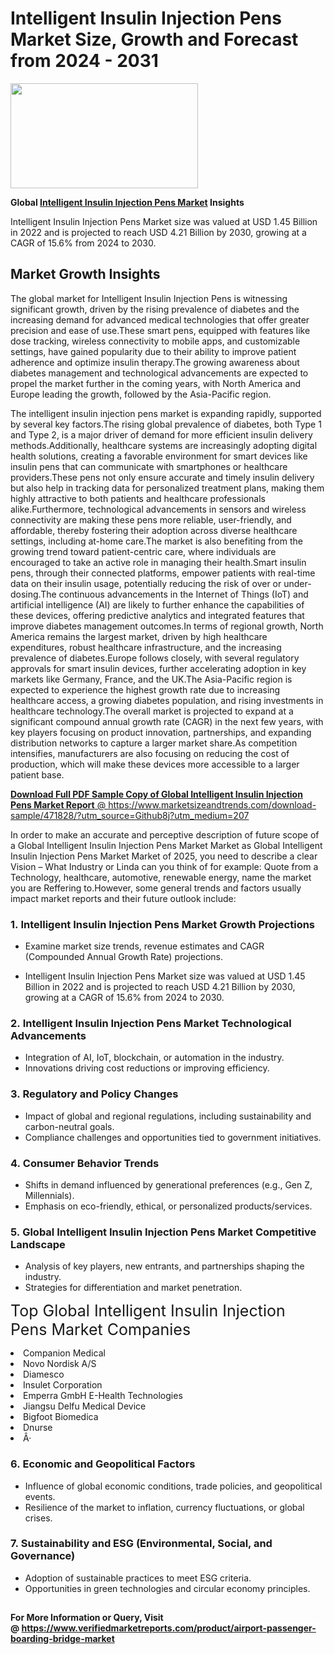 <H1>Intelligent Insulin Injection Pens Market Size, Growth and Forecast from 2024 - 2031</H1><img class="aligncenter size-medium wp-image-584254" src="https://thirdeyenews.in/wp-content/uploads/2024/09/Global-Market-Research-300x168.jpeg" alt="" width="300" height="168" /><p><strong>Global&nbsp;<a href="https://www.marketsizeandtrends.com/download-sample/471828/?utm_source=Github8j?utm_medium=207">Intelligent Insulin Injection Pens Market</a> Insights</strong></p><p>Intelligent Insulin Injection Pens Market size was valued at USD 1.45 Billion in 2022 and is projected to reach USD 4.21 Billion by 2030, growing at a CAGR of 15.6% from 2024 to 2030.</p><p><!DOCTYPE html> <html lang="en"> <head> <meta charset="UTF-8"> <meta name="viewport" content="width=device-width, initial-scale=1.0"> <title>Intelligent Insulin Injection Pens Market Growth Insights</title> </head> <body> <h2>Market Growth Insights</h2> <p>The global market for Intelligent Insulin Injection Pens is witnessing significant growth, driven by the rising prevalence of diabetes and the increasing demand for advanced medical technologies that offer greater precision and ease of use.These smart pens, equipped with features like dose tracking, wireless connectivity to mobile apps, and customizable settings, have gained popularity due to their ability to improve patient adherence and optimize insulin therapy.The growing awareness about diabetes management and technological advancements are expected to propel the market further in the coming years, with North America and Europe leading the growth, followed by the Asia-Pacific region.</p> <p><a href="#"></a></p> <p>The intelligent insulin injection pens market is expanding rapidly, supported by several key factors.The rising global prevalence of diabetes, both Type 1 and Type 2, is a major driver of demand for more efficient insulin delivery methods.Additionally, healthcare systems are increasingly adopting digital health solutions, creating a favorable environment for smart devices like insulin pens that can communicate with smartphones or healthcare providers.These pens not only ensure accurate and timely insulin delivery but also help in tracking data for personalized treatment plans, making them highly attractive to both patients and healthcare professionals alike.Furthermore, technological advancements in sensors and wireless connectivity are making these pens more reliable, user-friendly, and affordable, thereby fostering their adoption across diverse healthcare settings, including at-home care.The market is also benefiting from the growing trend toward patient-centric care, where individuals are encouraged to take an active role in managing their health.Smart insulin pens, through their connected platforms, empower patients with real-time data on their insulin usage, potentially reducing the risk of over or under-dosing.The continuous advancements in the Internet of Things (IoT) and artificial intelligence (AI) are likely to further enhance the capabilities of these devices, offering predictive analytics and integrated features that improve diabetes management outcomes.In terms of regional growth, North America remains the largest market, driven by high healthcare expenditures, robust healthcare infrastructure, and the increasing prevalence of diabetes.Europe follows closely, with several regulatory approvals for smart insulin devices, further accelerating adoption in key markets like Germany, France, and the UK.The Asia-Pacific region is expected to experience the highest growth rate due to increasing healthcare access, a growing diabetes population, and rising investments in healthcare technology.The overall market is projected to expand at a significant compound annual growth rate (CAGR) in the next few years, with key players focusing on product innovation, partnerships, and expanding distribution networks to capture a larger market share.As competition intensifies, manufacturers are also focusing on reducing the cost of production, which will make these devices more accessible to a larger patient base.<p><a href="#"></p><p><span class=""><strong>Download Full PDF Sample Copy of Global Intelligent Insulin Injection Pens Market Report</strong> @ <a href="https://www.marketsizeandtrends.com/download-sample/471828/?utm_source=Github8j?utm_medium=207" target="_blank">https://www.marketsizeandtrends.com/download-sample/471828/?utm_source=Github8j?utm_medium=207</a></span></p><p>In order to make an accurate and perceptive description of future scope of a Global&nbsp;Intelligent Insulin Injection Pens Market Market as Global&nbsp;Intelligent Insulin Injection Pens Market Market of 2025, you need to describe a clear Vision &ndash; What Industry or Linda can you think of for example: Quote from a Technology, healthcare, automotive, renewable energy, name the market you are Reffering to.However, some general trends and factors usually impact market reports and their future outlook include:</p><h3>1.&nbsp;<strong>Intelligent Insulin Injection Pens Market Growth Projections</strong></h3><ul><li>Examine market size trends, revenue estimates and CAGR (Compounded Annual Growth Rate) projections.</li><li><p>Intelligent Insulin Injection Pens Market size was valued at USD 1.45 Billion in 2022 and is projected to reach USD 4.21 Billion by 2030, growing at a CAGR of 15.6% from 2024 to 2030.</p></li></ul><h3>2.&nbsp;<strong>Intelligent Insulin Injection Pens Market Technological Advancements</strong></h3><ul><li>Integration of AI, IoT, blockchain, or automation in the industry.</li><li>Innovations driving cost reductions or improving efficiency.</li></ul><h3>3.&nbsp;<strong>Regulatory and Policy Changes</strong></h3><ul><li>Impact of global and regional regulations, including sustainability and carbon-neutral goals.</li><li>Compliance challenges and opportunities tied to government initiatives.</li></ul><h3>4.&nbsp;<strong>Consumer Behavior Trends</strong></h3><ul><li>Shifts in demand influenced by generational preferences (e.g., Gen Z, Millennials).</li><li>Emphasis on eco-friendly, ethical, or personalized products/services.</li></ul><h3>5.&nbsp;<strong>Global Intelligent Insulin Injection Pens Market Competitive Landscape</strong></h3><ul><li>Analysis of key players, new entrants, and partnerships shaping the industry.</li><li>Strategies for differentiation and market penetration.</li></ul><p data-pm-slice="1 1 []"><span style="color: inherit; font-family: inherit; font-size: 25px;">Top Global Intelligent Insulin Injection Pens Market Companies</span></p><div class="" data-test-id=""><p><li>Companion Medical</li><li> Novo Nordisk A/S</li><li> Diamesco</li><li> Insulet Corporation</li><li> Emperra GmbH E-Health Technologies</li><li> Jiangsu Delfu Medical Device</li><li> Bigfoot Biomedica</li><li> Dnurse</li><li> Â·</li></p></div><h3>6.&nbsp;<strong>Economic and Geopolitical Factors</strong></h3><ul><li>Influence of global economic conditions, trade policies, and geopolitical events.</li><li>Resilience of the market to inflation, currency fluctuations, or global crises.</li></ul><h3>7.&nbsp;<strong>Sustainability and ESG (Environmental, Social, and Governance)</strong></h3><ul><li>Adoption of sustainable practices to meet ESG criteria.</li><li>Opportunities in green technologies and circular economy principles.</li></ul><h2><strong style="font-size: 14px;">For More Information or Query, Visit @&nbsp;</strong><a style="background-color: #ffffff; font-size: 14px;" href="https://www.marketsizeandtrends.com/report/intelligent-insulin-injection-pens-market/" target="_blank">https://www.verifiedmarketreports.com/product/airport-passenger-boarding-bridge-market</a></h2>